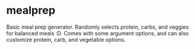 # mealprep

Basic meal prep generator. Randomly selects protein, carbs, and veggies for balanced meals :D. Comes with some argument options, and can also customize protein, carb, and vegetable options.
